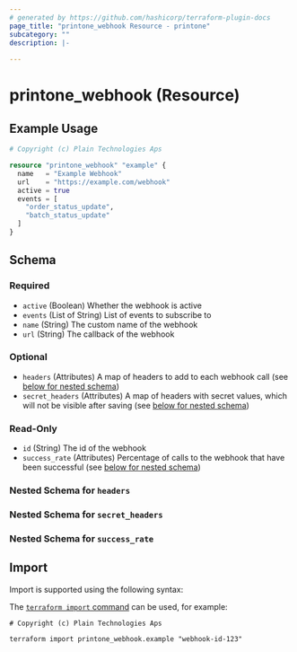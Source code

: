 ```yaml
---
# generated by https://github.com/hashicorp/terraform-plugin-docs
page_title: "printone_webhook Resource - printone"
subcategory: ""
description: |-
  
---
```


# printone_webhook (Resource)



## Example Usage

```terraform
# Copyright (c) Plain Technologies Aps

resource "printone_webhook" "example" {
  name   = "Example Webhook"
  url    = "https://example.com/webhook"
  active = true
  events = [
    "order_status_update",
    "batch_status_update"
  ]
}
```

<!-- schema generated by tfplugindocs -->
## Schema

### Required

- `active` (Boolean) Whether the webhook is active
- `events` (List of String) List of events to subscribe to
- `name` (String) The custom name of the webhook
- `url` (String) The callback of the webhook

### Optional

- `headers` (Attributes) A map of headers to add to each webhook call (see [below for nested schema](#nestedatt--headers))
- `secret_headers` (Attributes) A map of headers with secret values, which will not be visible after saving (see [below for nested schema](#nestedatt--secret_headers))

### Read-Only

- `id` (String) The id of the webhook
- `success_rate` (Attributes) Percentage of calls to the webhook that have been successful (see [below for nested schema](#nestedatt--success_rate))

<a id="nestedatt--headers"></a>
### Nested Schema for `headers`


<a id="nestedatt--secret_headers"></a>
### Nested Schema for `secret_headers`


<a id="nestedatt--success_rate"></a>
### Nested Schema for `success_rate`

## Import

Import is supported using the following syntax:

The [`terraform import` command](https://developer.hashicorp.com/terraform/cli/commands/import) can be used, for example:

```shell
# Copyright (c) Plain Technologies Aps

terraform import printone_webhook.example "webhook-id-123"
```
